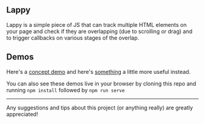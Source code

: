 ## Lappy

Lappy is a simple piece of JS that can track multiple HTML elements on your page and check if they are overlapping (due to scrolling or drag) and to trigger callbacks on various stages of the overlap.

## Demos
Here's a [concept demo](https://codepen.io/AlexTaietti/full/rNxEZpY) and here's [something](https://codepen.io/AlexTaietti/full/eYZmVay) a little more useful instead.

You can also see these demos live in your browser by cloning this repo and running `npm install` followed by `npm run serve`
____
Any suggestions and tips about this project (or anything really) are greatly appreciated!
